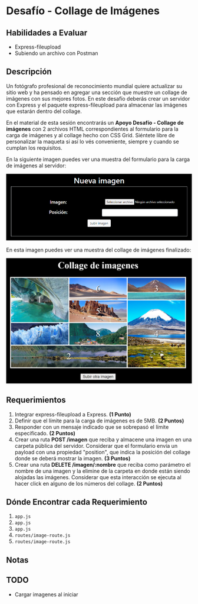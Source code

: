 # Desafío - Collage de Imágenes

## Habilidades a Evaluar

-  Express-fileupload
-  Subiendo un archivo con Postman

## Descripción

Un fotógrafo profesional de reconocimiento mundial quiere actualizar su sitio web y ha pensado en agregar una sección que muestre un collage de imágenes con sus mejores fotos. En este desafío deberás crear un servidor con Express y el paquete express-fileupload para almacenar las imágenes que estarán dentro del collage.

En el material de esta sesión encontrarás un **Apoyo Desafío - Collage de imágenes** con 2 archivos HTML correspondientes al formulario para la carga de imágenes y al collage hecho con CSS Grid. Siéntete libre de personalizar la maqueta si así lo vés conveniente, siempre y cuando se cumplan los requisitos.

En la siguiente imagen puedes ver una muestra del formulario para la carga de imágenes al servidor:

<p align="center">
   <img src=./public/images/img01.png>
</p>

En esta imagen puedes ver una muestra del collage de imágenes finalizado:

<p align="center">
   <img src=./public/images/img02.png>
</p>

## Requerimientos

1. Integrar express-fileupload a Express. **(1 Punto)**
2. Definir que el límite para la carga de imágenes es de 5MB. **(2 Puntos)**
3. Responder con un mensaje indicado que se sobrepasó el límite especificado. **(2 Puntos)**
4. Crear una ruta **POST /imagen** que reciba y almacene una imagen en una carpeta pública del servidor. Considerar que el formulario envía un payload con una propiedad "position", que indica la posición del collage donde se deberá mostrar la imagen. **(3 Puntos)**
5. Crear una ruta **DELETE /imagen/:nombre** que reciba como parámetro el nombre de una imagen y la elimine de la carpeta en donde están siendo alojadas las imágenes. Considerar que esta interacción se ejecuta al hacer click en alguno de los números del collage. **(2 Puntos)**

## Dónde Encontrar cada Requerimiento

1. `app.js`
2. `app.js`
3. `app.js`
4. `routes/image-route.js`
5. `routes/image-route.js`

## Notas

## TODO

-  Cargar imagenes al iniciar

